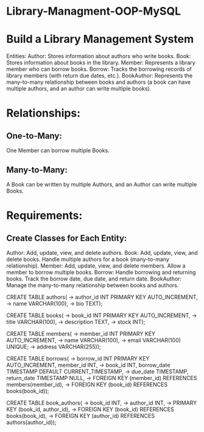 # Library-Managment-OOP-MySQL

# Build a Library Management System
Entities:
  Author: Stores information about authors who write books.
  Book: Stores information about books in the library.
  Member: Represents a library member who can borrow books.
  Borrow: Tracks the borrowing records of library members (with return due dates, etc.).
  BookAuthor: Represents the many-to-many relationship between books and authors (a book can have multiple authors, and an author can write multiple books).

# Relationships:
  ## One-to-Many:
  One Member can borrow multiple Books.
  ## Many-to-Many:
  A Book can be written by multiple Authors, and an Author can write multiple Books.


# Requirements:
  ## Create Classes for Each Entity:
  Author:
  Add, update, view, and delete authors.
  Book:
  Add, update, view, and delete books.
  Handle multiple authors for a book (many-to-many relationship).
  Member:
  Add, update, view, and delete members.
  Allow a member to borrow multiple books.
  Borrow:
  Handle borrowing and returning books.
  Track the borrow date, due date, and return date.
  BookAuthor:
  Manage the many-to-many relationship between books and authors.


CREATE TABLE authors(
    -> author_id INT PRIMARY KEY AUTO_INCREMENT,
    -> name VARCHAR(100),
    -> bio TEXT);

CREATE TABLE books(
    -> book_id INT PRIMARY KEY AUTO_INCREMENT,
    -> title VARCHAR(100),
    -> description TEXT,
    -> stock INT);

CREATE TABLE members(
    -> member_id INT PRIMARY KEY AUTO_INCREMENT, 
    -> name VARCHAR(100),
    -> email VARCHAR(100) UNIQUE;
    -> address VARCHAR(255));

CREATE TABLE borrows( 
    -> borrow_id INT PRIMARY KEY AUTO_INCREMENT, member_id INT, 
    -> book_id INT, borrow_date TIMESTAMP DEFAULT CURRENT_TIMESTAMP, 
    -> due_date TIMESTAMP, return_date TIMESTAMP NULL,
    -> FOREIGN KEY (member_id) REFERENCES members(member_id),
    -> FOREIGN KEY (book_id) REFERENCES books(book_id));

CREATE TABLE book_authors(
    -> book_id INT,
    -> author_id INT,
    -> PRIMARY KEY (book_id, author_id),
    -> FOREIGN KEY (book_id) REFERENCES books(book_id),
    -> FOREIGN KEY (author_id) REFERENCES authors(author_id));


